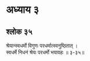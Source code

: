 # अध्याय ३

## श्लोक ३५

श्रेयान्स्वधर्मो विगुणः परधर्मात्स्वनुष्ठितात् ।<br>स्वधर्मे निधनं श्रेयः परधर्मो भयावहः ॥ ३-३५॥<br><br>

